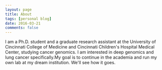 ```yaml
---
layout: page
title: About
tags: [personal blog]
date: 2016-03-21
comments: false
---
```

I am a Ph.D. student and a graduate research assistant at the University of Cincinnati College of Medicine and Cincinnati Children's Hospital Medical Center, studying cancer genomics. I am interested in deep genomics and lung cancer specifically.My goal is to continue in the  academia and run my own lab at my dream institution. We'll see how it goes.
